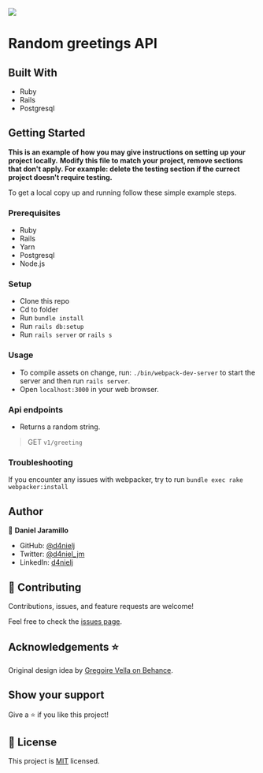 ![](https://img.shields.io/badge/Microverse-blueviolet)

# Random greetings API

## Built With

- Ruby
- Rails
- Postgresql

## Getting Started

**This is an example of how you may give instructions on setting up your project locally.**
**Modify this file to match your project, remove sections that don't apply. For example: delete the testing section if the currect project doesn't require testing.**

To get a local copy up and running follow these simple example steps.

### Prerequisites

- Ruby
- Rails
- Yarn
- Postgresql
- Node.js

### Setup

- Clone this repo
- Cd to folder
- Run `bundle install`
- Run `rails db:setup`
- Run `rails server` or `rails s`

### Usage

- To compile assets on change, run: `./bin/webpack-dev-server` to start the server and then run `rails server`.
- Open `localhost:3000` in your web browser.

### Api endpoints

- Returns a random string.
> GET `v1/greeting`

### Troubleshooting

If you encounter any issues with webpacker, try to run `bundle exec rake webpacker:install`

## Author

👤 **Daniel Jaramillo**

- GitHub: [@d4nielj](https://github.com/d4nielj)
- Twitter: [@d4niel_jm](https://twitter.com/d4niel_jm)
- LinkedIn: [d4nielj](https://linkedin.com/in/d4nielj)

## 🤝 Contributing

Contributions, issues, and feature requests are welcome!

Feel free to check the [issues page](../../issues/).

## Acknowledgements ⭐️

Original design idea by [Gregoire Vella on Behance](https://www.behance.net/gregoirevella).

## Show your support

Give a ⭐️ if you like this project!

## 📝 License

This project is [MIT](./LICENSE) licensed.